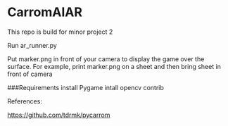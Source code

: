 # CarromAIAR
This repo is build for minor project 2 

Run ar_runner.py

Put marker.png in front of your camera to display the game over the surface. For example, print marker.png on a sheet and then bring sheet in front of camera

###Requirements 
install Pygame 
intall opencv contrib

References:

https://github.com/tdrmk/pycarrom
